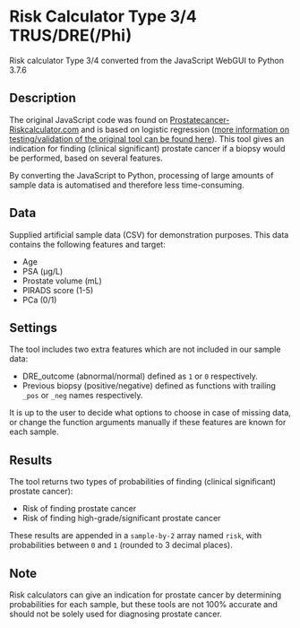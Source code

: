# Risk Calculator Type 3/4 TRUS/DRE(/Phi)

Risk calculator Type 3/4 converted from the JavaScript WebGUI to Python 3.7.6

## Description

The original JavaScript code was found on [Prostatecancer-Riskcalculator.com](http://www.prostatecancer-riskcalculator.com/seven-prostate-cancer-risk-calculators) and is based on logistic regression ([more information on testing/validation of the original tool can be found here](http://swopresearch.nl/wp-content/uploads/2018/04/Tekst_proefschrift_dr._Van_Vugt_-_Impact_studie.pdf
)).
This tool gives an indication for finding (clinical significant) prostate cancer if a biopsy would be performed, based on several features.

By converting the JavaScript to Python, processing of large amounts of sample data is automatised and therefore less time-consuming.


## Data


Supplied artificial sample data (CSV) for demonstration purposes. This data contains the following features and target:

* Age
* PSA (µg/L)
* Prostate volume (mL)
* PIRADS score (1-5)
* PCa (0/1)

## Settings

The tool includes two extra features which are not included in our sample data:

* DRE_outcome (abnormal/normal) defined as `1` or `0` respectively.
* Previous biopsy (positive/negative) defined as functions with trailing `_pos` or `_neg` names respectively.

It is up to the user to decide what options to choose in case of missing data, or change the function arguments manually if these features are known for each sample.

## Results

The tool returns two types of probabilities of finding (clinical significant) prostate cancer):

* Risk of finding prostate cancer
* Risk of finding high-grade/significant prostate cancer

These results are appended in a `sample-by-2` array named `risk`, with probabilities between `0` and `1` (rounded to 3 decimal places).

## Note

Risk calculators can give an indication for prostate cancer by determining probabilities for each sample, but these tools are not 100% accurate and should not be solely used for diagnosing prostate cancer.
